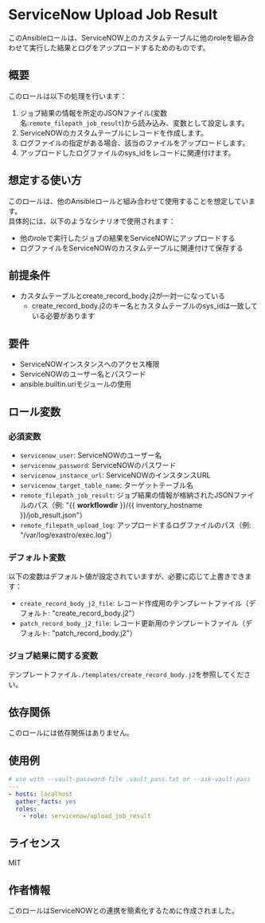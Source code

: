 # ServiceNow Upload Job Result

このAnsibleロールは、ServiceNOW上のカスタムテーブルに他のroleを組み合わせて実行した結果とログをアップロードするためのものです。

## 概要

このロールは以下の処理を行います：

1. ジョブ結果の情報を所定のJSONファイル(変数名:`remote_filepath_job_result`)から読み込み、変数として設定します。
2. ServiceNOWのカスタムテーブルにレコードを作成します。
3. ログファイルの指定がある場合、該当のファイルをアップロードします。
4. アップロードしたログファイルのsys_idをレコードに関連付けます。

## 想定する使い方
このロールは、他のAnsibleロールと組み合わせて使用することを想定しています。  
具体的には、以下のようなシナリオで使用されます：

- 他のroleで実行したジョブの結果をServiceNOWにアップロードする
- ログファイルをServiceNOWのカスタムテーブルに関連付けて保存する

## 前提条件
- カスタムテーブルとcreate_record_body.j2が一対一になっている
  - create_record_body.j2のキー名とカスタムテーブルのsys_idは一致している必要があります

## 要件

- ServiceNOWインスタンスへのアクセス権限
- ServiceNOWのユーザー名とパスワード
- ansible.builtin.uriモジュールの使用

## ロール変数

### 必須変数

- `servicenow_user`: ServiceNOWのユーザー名
- `servicenow_password`: ServiceNOWのパスワード
- `servicenow_instance_url`: ServiceNOWのインスタンスURL
- `servicenow_target_table_name`: ターゲットテーブル名
- `remote_filepath_job_result`: ジョブ結果の情報が格納されたJSONファイルのパス（例: "{{ __workflowdir__ }}/{{ inventory_hostname }}/job_result.json"）
- `remote_filepath_upload_log`: アップロードするログファイルのパス（例: "/var/log/exastro/exec.log"）

### デフォルト変数

以下の変数はデフォルト値が設定されていますが、必要に応じて上書きできます：

- `create_record_body_j2_file`: レコード作成用のテンプレートファイル（デフォルト: "create_record_body.j2"）
- `patch_record_body_j2_file`: レコード更新用のテンプレートファイル（デフォルト: "patch_record_body.j2"）

### ジョブ結果に関する変数
テンプレートファイル`./templates/create_record_body.j2`を参照してください。

## 依存関係
このロールには依存関係はありません。

## 使用例

```yaml
# use with --vault-password-file .vault_pass.txt or --ask-vault-pass
---
- hosts: localhost
  gather_facts: yes
  roles:
    - role: servicenow/upload_job_result
```

## ライセンス

MIT

## 作者情報

このロールはServiceNOWとの連携を簡素化するために作成されました。
